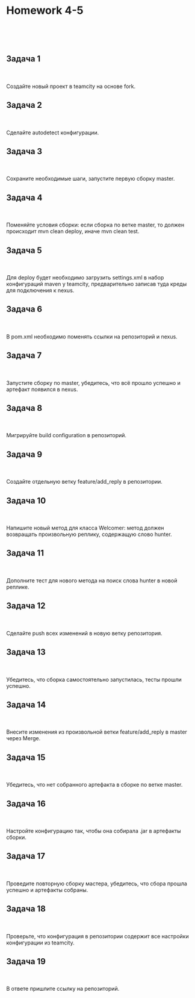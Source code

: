 <h1>Homework 4-5 </h1> <br>
<br>
<br>




<h2>Задача 1</h2><br>
<br>
Создайте новый проект в teamcity на основе fork.<br>

<h2>Задача 2</h2><br>
<br>
Сделайте autodetect конфигурации.

<h2>Задача 3</h2><br>
<br>
Сохраните необходимые шаги, запустите первую сборку master.

<h2>Задача 4</h2><br>
<br>
Поменяйте условия сборки: если сборка по ветке master, то должен происходит mvn clean deploy, иначе mvn clean test.

<h2>Задача 5</h2><br>
<br>
Для deploy будет необходимо загрузить settings.xml в набор конфигураций maven у teamcity, предварительно записав туда креды для подключения к nexus.

<h2>Задача 6</h2><br>
<br>
В pom.xml необходимо поменять ссылки на репозиторий и nexus.

<h2>Задача 7</h2><br>
<br>
Запустите сборку по master, убедитесь, что всё прошло успешно и артефакт появился в nexus.

<h2>Задача 8</h2><br>
<br>
Мигрируйте build configuration в репозиторий.

<h2>Задача 9</h2><br>
<br>
Создайте отдельную ветку feature/add_reply в репозитории.

<h2>Задача 10</h2><br>
<br>
Напишите новый метод для класса Welcomer: метод должен возвращать произвольную реплику, содержащую слово hunter.

<h2>Задача 11</h2><br>
<br>
Дополните тест для нового метода на поиск слова hunter в новой реплике.

<h2>Задача 12</h2><br>
<br>
Сделайте push всех изменений в новую ветку репозитория.

<h2>Задача 13</h2><br>
<br>
Убедитесь, что сборка самостоятельно запустилась, тесты прошли успешно.

<h2>Задача 14</h2><br>
<br>
Внесите изменения из произвольной ветки feature/add_reply в master через Merge.

<h2>Задача 15</h2><br>
<br>
Убедитесь, что нет собранного артефакта в сборке по ветке master.

<h2>Задача 16</h2><br>
<br>
Настройте конфигурацию так, чтобы она собирала .jar в артефакты сборки.

<h2>Задача 17</h2><br>
<br>
Проведите повторную сборку мастера, убедитесь, что сбора прошла успешно и артефакты собраны.

<h2>Задача 18</h2><br>
<br>
Проверьте, что конфигурация в репозитории содержит все настройки конфигурации из teamcity.

<h2>Задача 19</h2><br>
<br>
В ответе пришлите ссылку на репозиторий.
